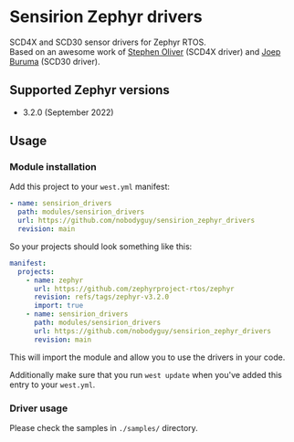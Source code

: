 # Sensirion Zephyr drivers
SCD4X and SCD30 sensor drivers for Zephyr RTOS.\
Based on an awesome work of [Stephen Oliver](https://github.com/steveatinfincia) (SCD4X driver) and [
Joep Buruma](https://github.com/burumaj) (SCD30 driver).

## Supported Zephyr versions
* 3.2.0 (September 2022)

## Usage
### Module installation
Add this project to your `west.yml` manifest:
```yaml
- name: sensirion_drivers
  path: modules/sensirion_drivers
  url: https://github.com/nobodyguy/sensirion_zephyr_drivers
  revision: main
```

So your projects should look something like this:
```yaml
manifest:
  projects:
    - name: zephyr
      url: https://github.com/zephyrproject-rtos/zephyr
      revision: refs/tags/zephyr-v3.2.0
      import: true
    - name: sensirion_drivers
      path: modules/sensirion_drivers
      url: https://github.com/nobodyguy/sensirion_zephyr_drivers
      revision: main
```

This will import the module and allow you to use the drivers in your code.

Additionally make sure that you run `west update` when you've added this entry to your `west.yml`.

### Driver usage
Please check the samples in `./samples/` directory.